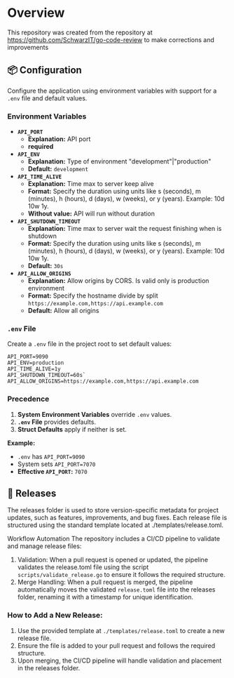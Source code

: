 # Overview

This repository was created from the repository at https://github.com/SchwarzIT/go-code-review to make corrections and improvements

## 📦 Configuration

Configure the application using environment variables with support for a `.env` file and default values.

### Environment Variables

- **`API_PORT`**
  - **Explanation:** API port
  - **required**
- **`API_ENV`**
  - **Explanation:** Type of environment "development"|"production"
  - **Default:** `development`
- **`API_TIME_ALIVE`**
  - **Explanation:** Time max to server keep alive
  - **Format:** Specify the duration using units like s (seconds), m (minutes), h (hours), d (days), w (weeks), or y (years). Example: 10d 10w 1y.
  - **Without value:** API will run without duration
- **`API_SHUTDOWN_TIMEOUT`**
  - **Explanation:** Time max to server wait the request finishing when is shutdown
  - **Format:** Specify the duration using units like s (seconds), m (minutes), h (hours), d (days), w (weeks), or y (years). Example: 10d 10w 1y.
  - **Default:** `30s`
- **`API_ALLOW_ORIGINS`**
  - **Explanation:** Allow origins by CORS. Is valid only is production environment
  - **Format:** Specify the hostname divide by split `https://example.com,https://api.example.com`
  - **Default:** Allow all origins

### `.env` File

Create a `.env` file in the project root to set default values:

```dotenv
API_PORT=9090
API_ENV=production
API_TIME_ALIVE=1y
API_SHUTDOWN_TIMEOUT=60s`
API_ALLOW_ORIGINS=https://example.com,https://api.example.com
```

### Precedence

1. **System Environment Variables** override `.env` values.
2. **`.env` File** provides defaults.
3. **Struct Defaults** apply if neither is set.

**Example:**

- `.env` has `API_PORT=9090`
- System sets `API_PORT=7070`
- **Effective `API_PORT`:** `7070`

## 📄 Releases

The releases folder is used to store version-specific metadata for project updates, such as features, improvements, and bug fixes. Each release file is structured using the standard template located at ./templates/release.toml.

Workflow Automation
The repository includes a CI/CD pipeline to validate and manage release files:

1. Validation:
   When a pull request is opened or updated, the pipeline validates the release.toml file using the script `scripts/validate_release.go` to ensure it follows the required structure.
2. Merge Handling:
   When a pull request is merged, the pipeline automatically moves the validated `release.toml` file into the releases folder, renaming it with a timestamp for unique identification.

### How to Add a New Release:

1. Use the provided template at `./templates/release.toml` to create a new release file.
2. Ensure the file is added to your pull request and follows the required structure.
3. Upon merging, the CI/CD pipeline will handle validation and placement in the releases folder.
